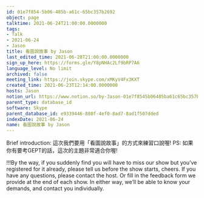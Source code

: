 ```yaml
---
id: 01e7f854-5b06-485b-a61c-65bc357b2692
object: page
talktime: 2021-06-24T21:00:00.0000000
tags:
- Talk
- 2021-06-24
- Jason
title: 看圖說故事 by Jason
last_edited_time: 2021-06-28T21:00:00.0000000
sign_up_here: https://forms.gle/Y8pNHAc2Lf9bRP7A6
language_level: No limit
archived: false
meeting_link: https://join.skype.com/xMKyV4Fx3KXT
created_time: 2021-06-23T12:14:00.0000000
hosts: Jason
notion_url: https://www.notion.so/by-Jason-01e7f8545b06485ba61c65bc357b2692
parent_type: database_id
software: Skype
parent_database_id: e9339446-880f-4ef0-8ad7-8ad1f507dded
indexDate: 2021-06-24
name: 看圖說故事 by Jason
---
```




Brief introduction: 這次我們要用「看圖說故事」的方式來練習口說喔!
PS: 如果你有要考GEPT的話，這次的主題非常適合你喔!

!!!By the way, if you suddenly find you will have to miss our show but you’ve registered for it already, please tell us before the show starts, cheers.
If you have any questions, please contact the host. Or fill in the feedback form we provide at the end of each show. In either way, we’ll be able to know your demands, and contact you individually.



